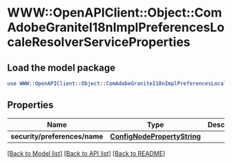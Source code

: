 # WWW::OpenAPIClient::Object::ComAdobeGraniteI18nImplPreferencesLocaleResolverServiceProperties

## Load the model package
```perl
use WWW::OpenAPIClient::Object::ComAdobeGraniteI18nImplPreferencesLocaleResolverServiceProperties;
```

## Properties
Name | Type | Description | Notes
------------ | ------------- | ------------- | -------------
**security/preferences/name** | [**ConfigNodePropertyString**](ConfigNodePropertyString.md) |  | [optional] 

[[Back to Model list]](../README.md#documentation-for-models) [[Back to API list]](../README.md#documentation-for-api-endpoints) [[Back to README]](../README.md)


